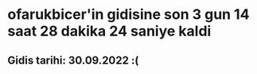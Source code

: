 # ofarukbicer'in gidisine son 3 gun 14 saat 28 dakika 24 saniye kaldi

## Gidis tarihi: 30.09.2022 :(